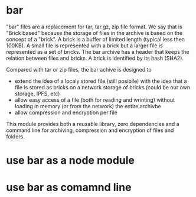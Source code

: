 # bar
"bar" files are a replacement for tar, tar.gz, zip file format. We say that is "Brick based" because the storage of files in the archive is based on the concept of a "brick". A brick is a buffer of limited length (typical less then 100KB). A small file is represented with a brick but a larger file is represented as a set of bricks. The bar archive has a header that keeps the relation between files and bricks. A brick is identified by its hash (SHA2).

Compared with tar or zip files, the bar achive is designed to 
  - extend the idea of a localy stored file (still posibile) with the idea that a file is stored as bricks on a network storage of bricks (could be our own storage, IPFS, etc)
  - allow easy access of a file (both for reading and wrinting) without loading in memory (or from the network) the entire archivbe
  - allow compression and encryption per file

This module provides both a reusable library, zero dependencies and a command line for archiving, compression and encryption of files and folders.

# use bar as a node module

# use bar as comamnd line




